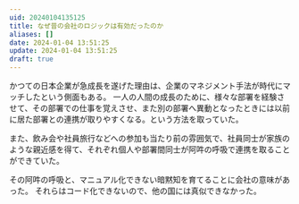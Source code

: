 ```yaml
---
uid: 20240104135125
title: なぜ昔の会社のロジックは有効だったのか
aliases: []
date: 2024-01-04 13:51:25
update: 2024-01-04 13:51:25
draft: true
---
```


かつての日本企業が急成長を遂げた理由は、企業のマネジメント手法が時代にマッチしたという側面もある。
一人の人間の成長のために、様々な部署を経験させて、その部署での仕事を覚えさせ、また別の部署へ異動となったときには以前に居た部署との連携が取りやすくなる。という方法を取っていた。

また、飲み会や社員旅行などへの参加も当たり前の雰囲気で、社員同士が家族のような親近感を得て、それぞれ個人や部署間同士が阿吽の呼吸で連携を取ることができていた。

その阿吽の呼吸と、マニュアル化できない暗黙知を育てることに会社の意味があった。
それらはコード化できないので、他の国には真似できなかった。


[^dxshikou]: https://www.notion.so/ac8a820e0e0241f585e85477e7997724/ DXの思考法 日本経済復活への最強戦略, P29, 西山 圭太,冨山 和彦, 文藝春秋, 2021/04/13
